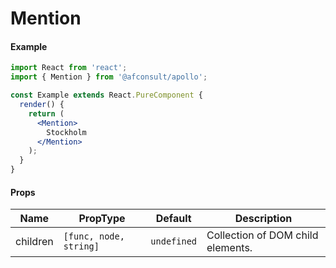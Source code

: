 # Mention

#### Example
```jsx
import React from 'react';
import { Mention } from '@afconsult/apollo';

const Example extends React.PureComponent {
  render() {
    return (
      <Mention>
        Stockholm
      </Mention>
    );
  }
}
```

#### Props
| Name      | PropType | Default      | Description |
|-----------|----------|--------------|-------------|
| children  | `[func, node, string]`  | `undefined` | Collection of DOM child elements. |
